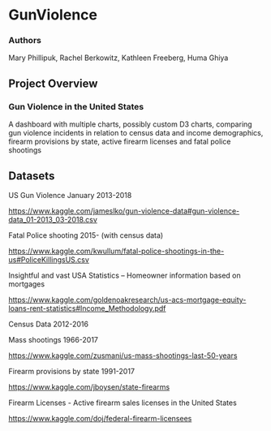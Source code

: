 # GunViolence

### Authors
Mary Phillipuk, Rachel Berkowitz, Kathleen Freeberg, Huma Ghiya

## Project Overview

### Gun Violence in the United States

A dashboard with multiple charts, possibly custom D3 charts, comparing gun violence incidents in relation to census data and income demographics, firearm provisions by state, active firearm licenses and fatal police shootings

## Datasets

US Gun Violence January 2013-2018 

https://www.kaggle.com/jameslko/gun-violence-data#gun-violence-data_01-2013_03-2018.csv

Fatal Police shooting 2015- (with census data)

https://www.kaggle.com/kwullum/fatal-police-shootings-in-the-us#PoliceKillingsUS.csv

Insightful and vast USA Statistics – Homeowner information based on mortgages

https://www.kaggle.com/goldenoakresearch/us-acs-mortgage-equity-loans-rent-statistics#Income_Methodology.pdf

Census Data 2012-2016

Mass shootings 1966-2017

https://www.kaggle.com/zusmani/us-mass-shootings-last-50-years

Firearm provisions by state 1991-2017

https://www.kaggle.com/jboysen/state-firearms

Firearm Licenses - Active firearm sales licenses in the United States

https://www.kaggle.com/doj/federal-firearm-licensees
